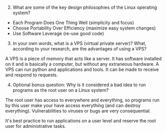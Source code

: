 2. What are some of the key design philosophies of the Linux operating system?

* Each Program Does One Thing Well (simplicity and focus)
* Choose Portability Over Efficiency (maximize easy system changes)
* Use Software Leverage (re-use good code)

3. In your own words, what is a VPS (virtual private server)? What, 
according to your research, are the advantages of using a VPS?

A VPS is a piece of memory that acts like a server. It has software installed on it and is basically a computer, but without any extraneous hardware. A VPS can run python and applications and tools. It can be made to receive and respond to requests. 

4. Optional bonus question: Why is it considered a bad idea to run programs as the root user on a Linux system?

The root user has access to everywhere and everything, so programs run by this user make your have access everything (and can destroy everything). Vulnerabilities to viruses or bugs are very consequential. 

It's best practice to run applications on a user level and reserve the root user for administrative tasks.
